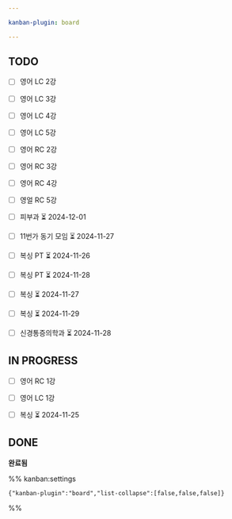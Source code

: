 ```yaml
---

kanban-plugin: board

---
```


## TODO

- [ ] 영어 LC 2강
- [ ] 영어 LC 3강
- [ ] 영어 LC 4강
- [ ] 영어 LC 5강
- [ ] 영어 RC 2강
- [ ] 영어 RC 3강
- [ ] 영어 RC 4강
- [ ] 영얼 RC 5강
- [ ] 피부과 ⏳ 2024-12-01
- [ ] 11번가 동기 모임 ⏳ 2024-11-27
- [ ] 복싱 PT ⏳ 2024-11-26
- [ ] 복싱 PT ⏳ 2024-11-28
- [ ] 복싱 ⏳ 2024-11-27
- [ ] 복싱 ⏳ 2024-11-29
- [ ] 신경통증의학과 ⏳ 2024-11-28


## IN PROGRESS

- [ ] 영어 RC 1강
- [ ] 영어 LC 1강
- [ ] 복싱 ⏳ 2024-11-25


## DONE

**완료됨**




%% kanban:settings
```
{"kanban-plugin":"board","list-collapse":[false,false,false]}
```
%%